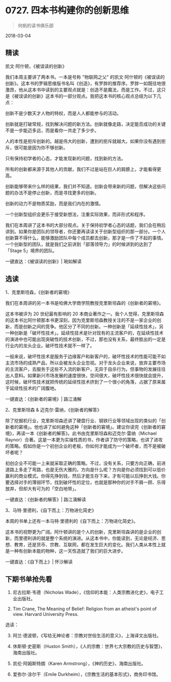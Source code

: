 # 0727. 四本书构建你的创新思维

> 何帆的读书俱乐部

2018-03-04

## 精读

凯文·阿什顿，《被误读的创新》

我们本周主要讲了两本书。一本是号称 "物联网之父" 的凯文·阿什顿的《被误读的创新》。这本书的罗辑思维版书名叫《创造》，有罗胖的推荐序。罗胖一如既往地很激昂，他从这本书中读到的主要观点就是：创造不是魔法，而是工作。不过，这只是《被误读的创新》这本书的一部分观点。我把这本书的核心观点总结为以下几点：

创新不是少数天才人物的特权，而是人人都能参与的活动。

创新就是打破常规，找到解决问题的新方法。创新就像走路，决定能否成功的关键不是一步能迈多远，而是看你一共走了多少步。

人的本性是拒斥创新的。越是伟大的创新，遭到的拒斥就越大。如果你没有遇到拒斥，很可能是因为你不够创新。

只有保持初学者的心态，才能发现新的问题，找到新的方法。



所有的创新都来源于其他人的贡献，我们不过是站在巨人的肩膀上，才能看得更高。

创新能够带来什么样的结果，我们并不知道。创新会带来新的问题，但解决这些问题的办法不是停止创新，而是寻找更多的创新。

创新的动力不是物质奖励，而是我们内在的激情。

一个创新型组织会更乐于接受新想法，注重实际效果，而非形式和程序。

我们在本周讲了这本书的大部分观点。关于保持初学者心态的话题，我们会在稍后讲到。如果你是团队的领导者，你还要再读读关于创新型组织的那一部分。一个人创新算不得什么，能够激励团队中每个成员都去创新，那才是一件了不起的事情。一个创新型的团队，就是我们之前讲到「部落领导力」的时候讲到的达到了「Stage 5」境界的团队。

一键直达：《被误读的创新》| 琬如解读

## 选读

1、克里斯坦森，《创新者的窘境》

我们在本周讲的另一本书是哈佛大学商学院教授克里斯坦森的《创新者的窘境》。

这本书被评为 20 世纪最有影响的 20 本商业著作之一。我个人觉得，克里斯坦森的这本书比阿什顿那本书更深刻，因为克里斯坦森教授关注的不是一家企业的创新，而是创新之间的竞争。他区分了不同的创新。一种创新是「延续性技术」，另一种创新是「破坏性技术」。延续性技术是针对现有的主流客户的，在延续性技术的演进中也可能出现突破性的技术创新，不过，那也没有关系，最终胜出的一定是行业内的龙头企业。破坏性技术就不一样了。

一般来说，破坏性技术是服务于边缘客户和新客户的，破坏性技术的性能可能不如主流市场的成熟产品，所以会被龙头企业忽视。对于龙头企业来说，放弃主要市场的主流客户，去服务于这些不入流的新客户，无异于自杀行为。但事物的发展往往出人意料。如果新兴市场发展的速度很快，空间很大，破坏性技术很快就会提升，这时候，破坏性技术就把传统的延续性技术挤到了一个很小的角落，占据了原来属于延续性技术的广阔腹地。

一键直达：《创新者的窘境》| 路江涌解

2、克里斯坦森 & 迈克尔·雷纳，《创新者的解答》

除了挖掘机行业，克里斯坦森还讲了硬盘行业、钢铁行业等领域出现的类似的「创新者的窘境」。他也讲了如何避免这种「创新者的窘境」。建议你读完《创新者的窘境》，再读一本《创新者的解答》。此书由克里斯坦森和迈克尔·雷纳（Michael Raynor）合著。这是一本更为实操性质的书，作者讲了防守的策略，也讲了进攻的策略。假如你是一个初创企业的老板，你如何才能成为一个破坏者，而不是被破坏者呢？

初创企业不可能一上来就采取正确的策略。不过，没有关系，只要方向正确，前进道路上多走了弯路，也是无伤大雅的。方向是什么呢？方向是你必须找到可以低价赢利的商业模式。你得先挣到钱，然后才能生存下来，才有可能以后挣到大钱。你要选择对手的薄弱环节，找到破坏性的定位，也就是那种你的对手不屑一顾、乐得放弃，但却大有可为的「空白地带」。

一键直达：《创新者的解答》| 路江涌解读

3、马特·里德利，《自下而上：万物进化简史》

本周的书单上还有一本马特·里德利的《自下而上：万物进化简史》。

这本书的视野更为广阔。阿什顿讲的是个人的创新，克里斯坦森讲的是企业的创新，而里德利讲的就是整个系统的演进。从这本书中，你能读到，无论是经济、思想、教育，还是货币、宗教、互联网，都在发生巨大的变化。我们人类从本性上就是一种有创新本能的物种，这一天性造就了我们的巨大进步。

一键直达：《自下而上》| 怀沙解读

## 下期书单抢先看

1. 尼古拉斯·韦德（Nicholas Wade），《信仰的本能：人类宗教进化史》，电子工业出版社。

2. Tim Crane, The Meaning of Belief: Religion from an atheist's point of view. Harvard University Press.

选读：

3. 阿兰·德波顿，《写给无神论者：宗教对世俗生活的意义》，上海译文出版社。

4. 休斯顿·史密斯（Huston Smith），《人的宗教：世界七大宗教的历史与智慧》，海南出版社。

5. 凯伦·阿姆斯特朗（Karen Armstrong），《神的历史》，海南出版社。

6. 爱弥尔·涂尔干（Emile Durkheim），《宗教生活的基本形式》，商务印书馆。


